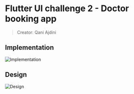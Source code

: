 # Flutter UI challenge 2 - Doctor booking app
> Creator: Qani Ajdini

## Implementation
![Implementation](https://github.com/qani-ajdini/flutter_ui_doctor_booking/raw/master/image/image.png)

## Design
![Design](https://github.com/qani-ajdini/flutter_ui_doctor_booking/raw/master/image/demo.gif)


